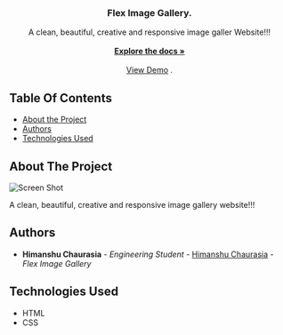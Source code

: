 
<br/>
<p align="center">
  

  <h3 align="center">Flex Image Gallery.</h3>

  <p align="center">
    A clean, beautiful, creative and responsive image galler Website!!!
    <br/>
    <br/>
    <a href="https://github.com/Himanshuchaurasia9/Himanshu.github.io"><strong>Explore the docs »</strong></a>
    <br/>
    <br/>
    <a href="https://himanshuchaurasia9.github.io/flexgallery.github.io/">View Demo</a>
    .
  </p>
</p>



## Table Of Contents

* [About the Project](#about-the-project)
* [Authors](#authors)
* [Technologies Used](#technologies-used)

## About The Project

![Screen Shot](https://drive.google.com/uc?export=view&id=153mILhj3-G_Y3E7pf_Frgt0JYZH4z4yJ)

A clean, beautiful, creative and responsive image gallery website!!!


## Authors

* **Himanshu Chaurasia** - *Engineering Student* - [Himanshu Chaurasia](https://github.com/Himanshuchaurasia9) - *Flex Image Gallery*

## Technologies Used

* HTML
* CSS

